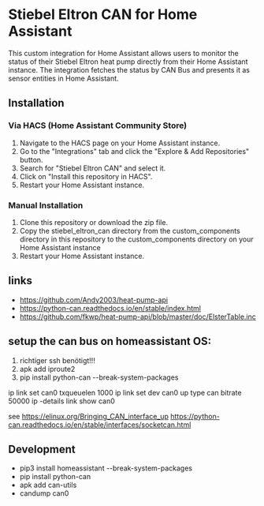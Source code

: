 # Stiebel Eltron CAN for Home Assistant
This custom integration for Home Assistant allows users to monitor the status of their Stiebel Eltron heat pump directly from their Home Assistant instance. The integration fetches the status by CAN Bus and presents it as sensor entities in Home Assistant.

## Installation
### Via HACS (Home Assistant Community Store)
1. Navigate to the HACS page on your Home Assistant instance.
2. Go to the "Integrations" tab and click the "Explore & Add Repositories" button.
3. Search for "Stiebel Eltron CAN" and select it.
4. Click on "Install this repository in HACS".
5. Restart your Home Assistant instance.

### Manual Installation
1. Clone this repository or download the zip file.
2. Copy the stiebel_eltron_can directory from the custom_components directory in this repository to the custom_components directory on your Home Assistant instance
3. Restart your Home Assistant instance.


## links 
  * https://github.com/Andy2003/heat-pump-api
  * https://python-can.readthedocs.io/en/stable/index.html
  * https://github.com/fkwp/heat-pump-api/blob/master/doc/ElsterTable.inc

  
## setup the can bus on homeassistant OS: 
1. richtiger ssh benötigt!!!
2. apk add iproute2 
3. pip install python-can --break-system-packages


ip link set can0 txqueuelen 1000
ip link set dev can0 up type can bitrate 50000
ip -details link show can0

see https://elinux.org/Bringing_CAN_interface_up
https://python-can.readthedocs.io/en/stable/interfaces/socketcan.html

## Development
* pip3 install homeassistant --break-system-packages
* pip install python-can
* apk add can-utils
* candump can0
